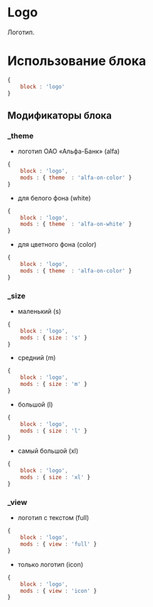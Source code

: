# Logo

Логотип.

# Использование блока

``` js
{
    block : 'logo'
}
```

## Модификаторы блока

### _theme

- логотип ОАО «Альфа-Банк» (alfa)

``` js
{
    block : 'logo',
    mods : { theme  : 'alfa-on-color' }
}
```

- для белого фона (white)

``` js
{
    block : 'logo',
    mods : { theme  : 'alfa-on-white' }
}
```

- для цветного фона (color)

``` js
{
    block : 'logo',
    mods : { theme  : 'alfa-on-color' }
}
```

### _size

- маленький (s)

``` js
{
    block : 'logo',
    mods : { size : 's' }
}
```

- средний (m)

``` js
{
    block : 'logo',
    mods : { size : 'm' }
}
```

- большой (l)

``` js
{
    block : 'logo',
    mods : { size : 'l' }
}
```

- самый большой (xl)

``` js
{
    block : 'logo',
    mods : { size : 'xl' }
}
```

### _view

- логотип с текстом (full)

``` js
{
    block : 'logo',
    mods : { view : 'full' }
}
```

- только логотип (icon)

``` js
{
    block : 'logo',
    mods : { view : 'icon' }
}
```
